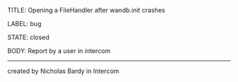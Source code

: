 TITLE:
Opening a FileHandler after wandb.init crashes

LABEL:
bug

STATE:
closed

BODY:
Report by a user in intercom

---
created by Nicholas Bardy in Intercom

